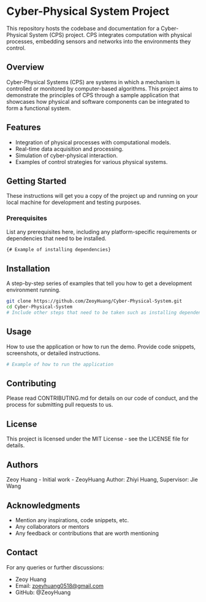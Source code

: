 # Cyber-Physical System Project

This repository hosts the codebase and documentation for a Cyber-Physical System (CPS) project. CPS integrates computation with physical processes, embedding sensors and networks into the environments they control.

## Overview

Cyber-Physical Systems (CPS) are systems in which a mechanism is controlled or monitored by computer-based algorithms. This project aims to demonstrate the principles of CPS through a sample application that showcases how physical and software components can be integrated to form a functional system.

## Features

- Integration of physical processes with computational models.
- Real-time data acquisition and processing.
- Simulation of cyber-physical interaction.
- Examples of control strategies for various physical systems.

## Getting Started

These instructions will get you a copy of the project up and running on your local machine for development and testing purposes.

### Prerequisites

List any prerequisites here, including any platform-specific requirements or dependencies that need to be installed.

```bash
{# Example of installing dependencies}
```

## Installation

A step-by-step series of examples that tell you how to get a development environment running.

```bash
git clone https://github.com/ZeoyHuang/Cyber-Physical-System.git
cd Cyber-Physical-System
# Include other steps that need to be taken such as installing dependencies
```

## Usage
How to use the application or how to run the demo. Provide code snippets, screenshots, or detailed instructions.

``` bash
# Example of how to run the application
```

## Contributing

Please read CONTRIBUTING.md for details on our code of conduct, and the process for submitting pull requests to us.

## License

This project is licensed under the MIT License - see the LICENSE file for details.

## Authors

Zeoy Huang - Initial work - ZeoyHuang
Author: Zhiyi Huang, Supervisor: Jie Wang

## Acknowledgments

- Mention any inspirations, code snippets, etc.
- Any collaborators or mentors
- Any feedback or contributions that are worth mentioning
  
## Contact

For any queries or further discussions:
- Zeoy Huang
- Email: zoeyhuang0518@gmail.com
- GitHub: @ZeoyHuang
